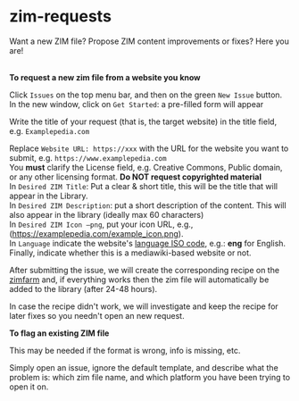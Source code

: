 # zim-requests<br>
Want a new ZIM file? Propose ZIM content improvements or fixes? Here you are!<br><br>

**To request a new zim file from a website you know** 

Click `Issues` on the top menu bar, and then on the green `New Issue` button.<br>
In the new window, click on `Get Started`: a pre-filled form will appear<br>

Write the title of your request (that is, the target website) in the title field, e.g. `Examplepedia.com`<br>

Replace `Website URL: https://xxx` with the URL for the website you want to submit, e.g. `https://www.examplepedia.com`<br>
You **must** clarify the License field, e.g. Creative Commons, Public domain, or any other licensing format. **Do NOT request copyrighted material**<br>
In `Desired ZIM Title`: Put a clear & short title, this will be the title that will appear in the Library.<br>
In `Desired ZIM Description`: put a short description of the content. This will also appear in the library (ideally max 60 characters)<br>
In `Desired ZIM Icon –png`, put your icon URL, e.g., (https://examplepedia.com/example_icon.png).<br>
In `Language` indicate the website's <a href="https://en.wikipedia.org/wiki/List_of_ISO_639-1_codes">language ISO code</a>, e.g.: **eng** for English. <br>
Finally, indicate whether this is a mediawiki-based website or not.  <br>

After submitting the issue, we will create the corresponding recipe on the <a href="https://farm.openzim.org/">zimfarm</a> and, if everything works then the zim file will automatically be added to the library (after 24-48 hours).  <br>

In case the recipe didn't work, we will investigate and keep the recipe for later fixes so you needn't open an new request.  <br>

**To flag an existing ZIM file**

This may be needed if the format is wrong, info is missing, etc.

Simply open an issue, ignore the default template, and describe what the problem is: which zim file name, and which platform you have been trying to open it on.
